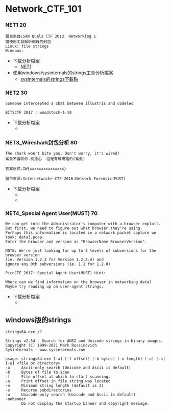# Network_CTF_101
### NET1  20
```
題目來自CSAW Quals CTF 2013: Networking 1
請使用工具解析側錄的封包
Linux: file strings
Windows:
```
- 下載分析檔案
  - [NET1]()
- 使用windows/sysinternals的strings工具分析檔案
  - [sysinternals的strings下載點](https://learn.microsoft.com/en-us/sysinternals/downloads/strings)
### NET2  30
```
Someone intercepted a chat between illustris and codelec

BITSCTF 2017 : woodstock-1-10
```
- 下載分析檔案
  - []()
### NET3_Wireshark封包分析  80
```
The shark won't bite you. Don't worry, it's wired!
鯊魚不會咬你.別擔心 .這是有線網路的(鯊魚)

答案格式:IW{xxxxxxxxxxxxxxx}

題目來源:Internetwache-CTF-2016:Network Forensic(MUST)
```
- 下載分析檔案
  - []()
  - []() 
### NET4_Special Agent User(MUST)  70
```
We can get into the Administrator's computer with a browser exploit.
But first, we need to figure out what browser they're using.
Perhaps this information is located in a network packet capture we took: data3.pcap.
Enter the browser and version as "BrowserName BrowserVersion".

NOTE: We're just looking for up to 3 levels of subversions for the browser version
(ie. Version 1.2.3 for Version 1.2.3.4) and
ignore any 0th subversions (ie. 1.2 for 1.2.0)

PicoCTF_2017: Special Agent User(MUST) Hint:

Where can we find information on the browser in networking data?
Maybe try reading up on user-agent strings.
```
- 下載分析檔案
  - []()

## windows版的strings
```
strings64.exe /?

Strings v2.54 - Search for ANSI and Unicode strings in binary images.
Copyright (C) 1999-2021 Mark Russinovich
Sysinternals - www.sysinternals.com

usage: strings64.exe [-a] [-f offset] [-b bytes] [-n length] [-o] [-s] [-u] <file or directory>
-a     Ascii-only search (Unicode and Ascii is default)
-b     Bytes of file to scan
-f     File offset at which to start scanning.
-o     Print offset in file string was located
-n     Minimum string length (default is 3)
-s     Recurse subdirectories
-u     Unicode-only search (Unicode and Ascii is default)
-nobanner
       Do not display the startup banner and copyright message.
```
